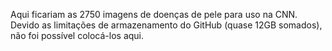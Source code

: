 Aqui ficariam as 2750 imagens de doenças de pele para uso na CNN. Devido as limitações de armazenamento do GitHub (quase 12GB somados), não foi possível colocá-los aqui.
